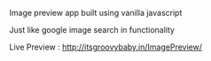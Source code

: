 
Image preview app built using vanilla javascript

Just like google image search in functionality

Live Preview : http://itsgroovybaby.in/ImagePreview/
